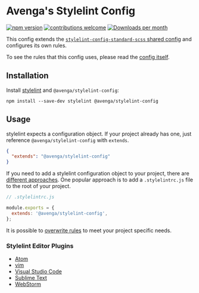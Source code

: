 # Avenga's Stylelint Config

[![npm version](http://img.shields.io/npm/v/@avenga/stylelint-config.svg)](https://www.npmjs.org/package/@avenga/stylelint-config)
[![contributions welcome](https://img.shields.io/badge/contributions-welcome-brightgreen.svg?style=flat)](/CONTRIBUTING.md)
[![Downloads per month](https://img.shields.io/npm/dm/@avenga/stylelint-config.svg)](https://npmcharts.com/compare/@avenga/stylelint-config)

This config extends the [`stylelint-config-standard-scss` shared config](https://github.com/stylelint-scss/stylelint-config-standard-scss) 
and configures its own rules.

To see the rules that this config uses, please read the [config itself](/index.js).

## Installation

Install [stylelint](https://stylelint.io/) and `@avenga/stylelint-config`:

```shell
npm install --save-dev stylelint @avenga/stylelint-config 
```

## Usage

stylelint expects a configuration object. If your project already has one, just reference `@avenga/stylelint-config`
with `extends`.

```json
{
  "extends": "@avenga/stylelint-config"
} 
```
 
If you need to add a stylelint configuration object to your project, there are 
[different approaches](https://stylelint.io/user-guide/configure).
One popular approach is to add a `.stylelintrc.js` file to the root of your project. 

```js
// .stylelintrc.js

module.exports = {
  extends: '@avenga/stylelint-config',
};
```

It is possible to [overwrite rules](https://stylelint.io/user-guide/configure#extends) to meet your project specific 
needs. 

### Stylelint Editor Plugins

- [Atom](https://atom.io/packages/linter-stylelint)
- [vim](https://github.com/vim-syntastic/syntastic/blob/master/syntax_checkers/css/stylelint.vim)
- [Visual Studio Code](https://marketplace.visualstudio.com/items?itemName=stylelint.vscode-stylelint)
- [Sublime Text](https://github.com/SublimeLinter/SublimeLinter-stylelint)
- [WebStorm](https://www.jetbrains.com/help/webstorm/using-stylelint-code-quality-tool.html)
